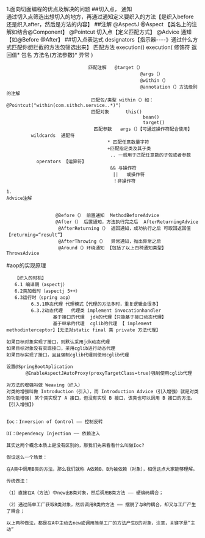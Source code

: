 1.面向切面编程的优点及解决的问题
##切入点，
    通知   
    通过切入点筛选出想切入的地方，再通过通知定义要织入的方法【是织入before还是织入after，然后是方法的内容】
##注解
    @AspectJ 
                  @Aspect   【类名上的注解如结合@Component】
                  @Pointcut 切入点【定义匹配方式】
                  @Advice  通知【如@Before  @After】
##切入点表达式
            designators【指示器----》通过什么方式匹配你想拦截的方法包筛选出来】
                                  匹配方法   execution()
                                              execution(
                                                      修饰符
                                                      返回值*
                                                      包名
                                                      方法名(方法参数)*
                                                      异常
                                                              )    
                                          
                                  匹配注解   @target（）
                                                     @args（）
                                                     @within（）
                                                     @annotation（）方法级别的注解
                                   匹配包/类型 within（）如：@Pointcut("within(com.sithch.service..*)")
                                   匹配对象      this()
                                                      bean()
                                                      target()
                                    匹配参数   args（）【可通过操作符配合使用】
             wildcards  通配符  
                                         * 匹配任意数量字符
                                         +匹配指定类及其子类
                                          .. 一般用于匹配任意数的子包或者参数
               operators 【运算符】
                                          && 与操作符
                                           ||   或操作符
                                           ！非操作符

	1. 
    Advice注解


                      @Before（） 前置通知  MethodBeforeAdvice 
                      @After（） 后置通知，方法执行完之后  AfterReturningAdvice 
                       @AfterReturning（） 返回通知，成功执行之后 可取回返回值【returning=“result”】
                       @AfterThrowing（）  异常通知，抛出异常之后
                       @Around（）环绕通知 【包括了以上四种通知类型】  ThrowsAdvice 

#aop的实现原理
```
   【织入的时机】
   6.1 编译期（aspectj）
   6.2类加载时（aspectj 5++）
   6.3运行时（spring aop）
         6.3.1静态代理 代理模式【代理的方法多时，重复逻辑会很多】
         6.3.2动态代理   代理类 implement invocationhandler
                 基于接口的代理  jdk的代理【只能基于接口动态代理】
                 基于继承的代理  cglib的代理 【 implement methodinterceptor】【无法对static final 类 private 方法代理】
 
如果目标对象实现了接口，则默认采用jdk动态代理
如果目标对象没有实现接口，采用cglib进行动态代理
如果目标实现了接口，且且强制cglib代理则使用cglib代理

设置@SpringBootAplication
       @EnableAspectJAutoProxy(proxyTargetClass=true)强制使用cglib代理

对方法的增强叫做 Weaving（织入）
对类的增强叫做 Introduction（引入），而 Introduction Advice（引入增强）就是对类的功能增强( 某个类实现了 A 接口，但没有实现 B 接口，该类也可以调用 B 接口的方法。【引入增强】)


Ioc：Inversion of Control —— 控制反转

DI：Dependency Injection —— 依赖注入

其实这两个概念本质上是没有区别的，那我们先来看看什么叫做Ioc?

假设这么一个场景：

在A类中调用B类的方法，那么我们就称 A依赖B，B为被依赖（对象），相信这点大家能够理解。

传统做法：

（1）直接在A（方法）中new出B类对象，然后调用B类方法 —— 硬编码耦合；

（2）通过简单工厂获取B类对象，然后调用B类的方法 —— 摆脱了与B的耦合，却又与工厂产生了耦合；

以上两种做法，都是在A中主动去new或调用简单工厂的方法产生B的对象，注意，关键字是“主动”
```
